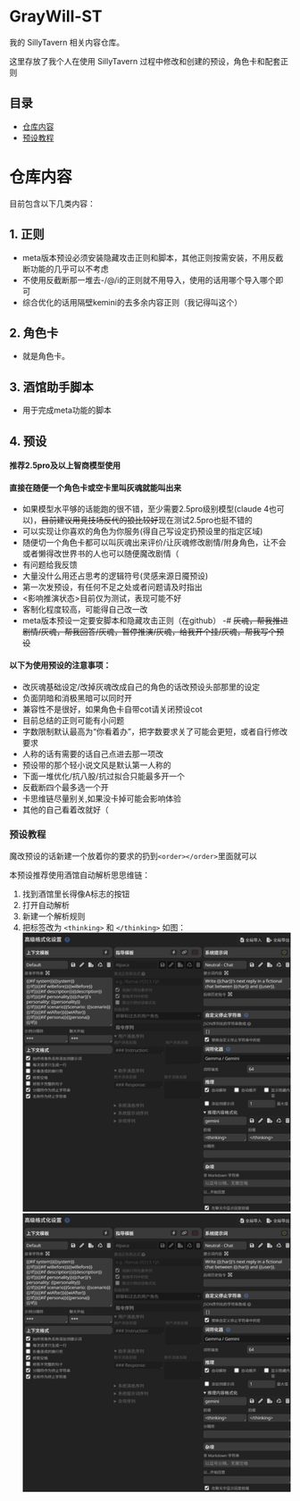 # GrayWill-ST

我的 SillyTavern 相关内容仓库。

这里存放了我个人在使用 SillyTavern 过程中修改和创建的预设，角色卡和配套正则

## 目录

- [仓库内容](#仓库内容)
- [预设教程](#预设教程)

# 仓库内容

目前包含以下几类内容：

## 1. 正则
- meta版本预设必须安装隐藏攻击正则和脚本，其他正则按需安装，不用反截断功能的几乎可以不考虑
- 不使用反截断那一堆去-/@/i的正则就不用导入，使用的话用哪个导入哪个即可
- 综合优化的话用隔壁kemini的去多余内容正则（我记得叫这个）

## 2. 角色卡
- 就是角色卡。

## 3. 酒馆助手脚本
- 用于完成meta功能的脚本

## 4. 预设

#### 推荐2.5pro及以上智商模型使用
#### 直接在随便一个角色卡或空卡里叫灰魂就能叫出来
- 如果模型水平够的话能跑的很不错，至少需要2.5pro级别模型(claude 4也可以)，~~目前建议用竞技场反代的狼比较好~~现在测试2.5pro也挺不错的
- 可以实现让你喜欢的角色为你服务(得自己写设定扔预设里的指定区域)
- 随便切一个角色卡都可以叫灰魂出来评价/让灰魂修改剧情/附身角色，让不会或者懒得改世界书的人也可以随便魔改剧情（
- 有问题给我反馈
- 大量没什么用还占思考的逻辑符号(灵感来源日魇预设)
- 第一次发预设，有任何不足之处或者问题请及时指出
- <影响推演状态>目前仅为测试，表现可能不好
- 客制化程度较高，可能得自己改一改
- meta版本预设一定要安脚本和隐藏攻击正则（在github）
-# ~~灰魂，帮我推进剧情/灰魂，帮我回答/灰魂，暂停推演/灰魂，给我开个挂/灰魂，帮我写个预设~~

#### 以下为使用预设的注意事项：
- 改灰魂基础设定/改掉灰魂改成自己的角色的话改预设头部那里的设定
- 负面阴暗和消极黑暗可以同时开
- 兼容性不是很好，如果角色卡自带cot请关闭预设cot
- 目前总结的正则可能有小问题
- 字数限制默认最高为“你看着办”，把字数要求关了可能会更短，或者自行修改要求
- 人称的话有需要的话自己点进去那一项改
- 预设带的那个轻小说文风是默认第一人称的
- 下面一堆优化/抗八股/抗过拟合只能最多开一个
- 反截断四个最多选一个开
- 卡思维链尽量别关,如果没卡掉可能会影响体验
- 其他的自己看着改就好（

### 预设教程
魔改预设的话新建一个放着你的要求的扔到`<order></order>`里面就可以

本预设推荐使用酒馆自动解析思思维链：
1. 找到酒馆里长得像A标志的按钮
2. 打开自动解析
3. 新建一个解析规则
4. 把标签改为 `<thinking>` 和 `</thinking>`
如图：![image](https://github.com/Komeiji-Shiki/GrayWill-ST/blob/main/%E6%9D%82%E9%A1%B9/a33760a0-3980-4ccc-b579-fa9eb9ce3a38.png)
![image](https://github.com/Komeiji-Shiki/GrayWill-ST/blob/main/%E6%9D%82%E9%A1%B9/a33760a0-3980-4ccc-b579-fa9eb9ce3a38.png)


